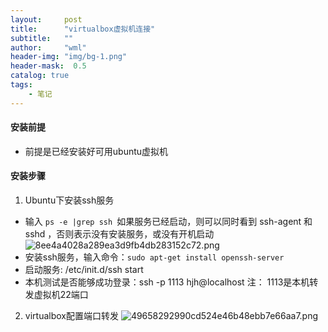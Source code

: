 ```yaml
---
layout:     post
title:      "virtualbox虚拟机连接"
subtitle:   ""
author:     "wml"
header-img: "img/bg-1.png"
header-mask:  0.5
catalog: true
tags:
    - 笔记
---
```


#### 安装前提
- 前提是已经安装好可用ubuntu虚拟机
#### 安装步骤
1. Ubuntu下安装ssh服务
- 输入 `ps -e |grep ssh `如果服务已经启动，则可以同时看到 ssh-agent 和 sshd ，否则表示没有安装服务，或没有开机启动
![8ee4a4028a289ea3d9fb4db283152c72.png](evernotecid://922780E7-E43B-404E-8E29-693B4DD855A0/appyinxiangcom/26648766/ENResource/p90)
- 安装ssh服务，输入命令：`sudo apt-get install openssh-server`
- 启动服务: /etc/init.d/ssh start
- 本机测试是否能够成功登录：ssh -p 1113 hjh@localhost
注： 1113是本机转发虚拟机22端口
2. virtualbox配置端口转发
![49658292990cd524e46b48ebb7e66aa7.png](evernotecid://922780E7-E43B-404E-8E29-693B4DD855A0/appyinxiangcom/26648766/ENResource/p91)